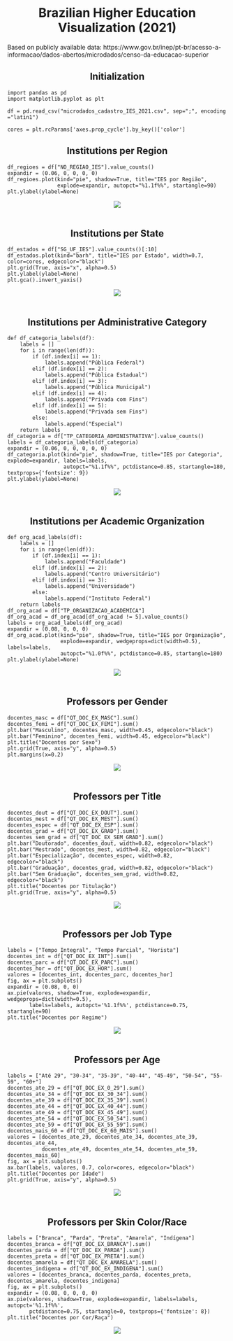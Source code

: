<h1 align="center">Brazilian Higher Education Visualization (2021)</h1>
<p>Based on publicly available data: https://www.gov.br/inep/pt-br/acesso-a-informacao/dados-abertos/microdados/censo-da-educacao-superior</p>

<h2 align="center">Initialization</h2>

```
import pandas as pd
import matplotlib.pyplot as plt

df = pd.read_csv("microdados_cadastro_IES_2021.csv", sep=";", encoding ="latin1")

cores = plt.rcParams['axes.prop_cycle'].by_key()['color']
```
<h2 align="center">Institutions per Region</h2>

```
df_regioes = df["NO_REGIAO_IES"].value_counts()
expandir = (0.06, 0, 0, 0, 0)
df_regioes.plot(kind="pie", shadow=True, title="IES por Região",
                explode=expandir, autopct="%1.1f%%", startangle=90)
plt.ylabel(ylabel=None)
```
<div align="center">
  <img src="Images/IES_Regiao.png">
</div>
<br>

<h2 align="center">Institutions per State</h2>

```
df_estados = df["SG_UF_IES"].value_counts()[:10]
df_estados.plot(kind="barh", title="IES por Estado", width=0.7, color=cores, edgecolor="black")
plt.grid(True, axis="x", alpha=0.5)
plt.ylabel(ylabel=None)
plt.gca().invert_yaxis()
```
<div align="center">
  <img src="Images/IES_Estado.png">
</div>
<br>

<h2 align="center">Institutions per Administrative Category</h2>

```
def df_categoria_labels(df):
    labels = []
    for i in range(len(df)):
        if (df.index[i] == 1):
            labels.append("Pública Federal")
        elif (df.index[i] == 2):
            labels.append("Pública Estadual")
        elif (df.index[i] == 3):
            labels.append("Pública Municipal")
        elif (df.index[i] == 4):
            labels.append("Privada com Fins")
        elif (df.index[i] == 5):
            labels.append("Privada sem Fins")
        else:
            labels.append("Especial")
    return labels
df_categoria = df["TP_CATEGORIA_ADMINISTRATIVA"].value_counts()
labels = df_categoria_labels(df_categoria)
expandir = (0.06, 0, 0, 0, 0, 0)
df_categoria.plot(kind="pie", shadow=True, title="IES por Categoria", explode=expandir, labels=labels,
                  autopct="%1.1f%%", pctdistance=0.85, startangle=180, textprops={'fontsize': 9})
plt.ylabel(ylabel=None)
```
<div align="center">
  <img src="Images/IES_Categoria.png">
</div>
<br>

<h2 align="center">Institutions per Academic Organization</h2>

```
def org_acad_labels(df):
    labels = []
    for i in range(len(df)):
        if (df.index[i] == 1):
            labels.append("Faculdade")
        elif (df.index[i] == 2):
            labels.append("Centro Universitário")
        elif (df.index[i] == 3):
            labels.append("Universidade")
        else:
            labels.append("Instituto Federal")
    return labels
df_org_acad = df["TP_ORGANIZACAO_ACADEMICA"]
df_org_acad = df_org_acad[df_org_acad != 5].value_counts()
labels = org_acad_labels(df_org_acad)
expandir = (0.08, 0, 0, 0)
df_org_acad.plot(kind="pie", shadow=True, title="IES por Organização",
                 explode=expandir, wedgeprops=dict(width=0.5), labels=labels,
                 autopct="%1.0f%%", pctdistance=0.85, startangle=180)
plt.ylabel(ylabel=None)
```
<div align="center">
  <img src="Images/IES_Organizacao.png">
</div>
<br>

<h2 align="center">Professors per Gender</h2>

```
docentes_masc = df["QT_DOC_EX_MASC"].sum()
docentes_femi = df["QT_DOC_EX_FEMI"].sum()
plt.bar("Masculino", docentes_masc, width=0.45, edgecolor="black")
plt.bar("Feminino", docentes_femi, width=0.45, edgecolor="black")
plt.title("Docentes por Sexo")
plt.grid(True, axis="y", alpha=0.5)
plt.margins(x=0.2)
```
<div align="center">
  <img src="Images/Docentes_Sexo.png">
</div>
<br>

<h2 align="center">Professors per Title</h2>

```
docentes_dout = df["QT_DOC_EX_DOUT"].sum()
docentes_mest = df["QT_DOC_EX_MEST"].sum()
docentes_espec = df["QT_DOC_EX_ESP"].sum()
docentes_grad = df["QT_DOC_EX_GRAD"].sum()
docentes_sem_grad = df["QT_DOC_EX_SEM_GRAD"].sum()
plt.bar("Doutorado", docentes_dout, width=0.82, edgecolor="black")
plt.bar("Mestrado", docentes_mest, width=0.82, edgecolor="black")
plt.bar("Especialização", docentes_espec, width=0.82, edgecolor="black")
plt.bar("Graduação", docentes_grad, width=0.82, edgecolor="black")
plt.bar("Sem Graduação", docentes_sem_grad, width=0.82, edgecolor="black")
plt.title("Docentes por Titulação")
plt.grid(True, axis="y", alpha=0.5)
```
<div align="center">
  <img src="Images/Docentes_Titulacao.png">
</div>
<br>

<h2 align="center">Professors per Job Type</h2>

```
labels = ["Tempo Integral", "Tempo Parcial", "Horista"]
docentes_int = df["QT_DOC_EX_INT"].sum()
docentes_parc = df["QT_DOC_EX_PARC"].sum()
docentes_hor = df["QT_DOC_EX_HOR"].sum()
valores = [docentes_int, docentes_parc, docentes_hor]
fig, ax = plt.subplots()
expandir = (0.08, 0, 0)
ax.pie(valores, shadow=True, explode=expandir, wedgeprops=dict(width=0.5),
       labels=labels, autopct='%1.1f%%', pctdistance=0.75, startangle=90)
plt.title("Docentes por Regime")
```
<div align="center">
  <img src="Images/Docentes_Regime.png">
</div>
<br>

<h2 align="center">Professors per Age</h2>

```
labels = ["Até 29", "30-34", "35-39", "40-44", "45-49", "50-54", "55-59", "60+"]
docentes_ate_29 = df["QT_DOC_EX_0_29"].sum()
docentes_ate_34 = df["QT_DOC_EX_30_34"].sum()
docentes_ate_39 = df["QT_DOC_EX_35_39"].sum()
docentes_ate_44 = df["QT_DOC_EX_40_44"].sum()
docentes_ate_49 = df["QT_DOC_EX_45_49"].sum()
docentes_ate_54 = df["QT_DOC_EX_50_54"].sum()
docentes_ate_59 = df["QT_DOC_EX_55_59"].sum()
docentes_mais_60 = df["QT_DOC_EX_60_MAIS"].sum()
valores = [docentes_ate_29, docentes_ate_34, docentes_ate_39, docentes_ate_44,
           docentes_ate_49, docentes_ate_54, docentes_ate_59, docentes_mais_60]
fig, ax = plt.subplots()
ax.bar(labels, valores, 0.7, color=cores, edgecolor="black")
plt.title("Docentes por Idade")
plt.grid(True, axis="y", alpha=0.5)
```
<div align="center">
  <img src="Images/Docentes_Idade.png">
</div>
<br>

<h2 align="center">Professors per Skin Color/Race</h2>

```
labels = ["Branca", "Parda", "Preta", "Amarela", "Indígena"]
docentes_branca = df["QT_DOC_EX_BRANCA"].sum()
docentes_parda = df["QT_DOC_EX_PARDA"].sum()
docentes_preta = df["QT_DOC_EX_PRETA"].sum()
docentes_amarela = df["QT_DOC_EX_AMARELA"].sum()
docentes_indigena = df["QT_DOC_EX_INDIGENA"].sum()
valores = [docentes_branca, docentes_parda, docentes_preta, docentes_amarela, docentes_indigena]
fig, ax = plt.subplots()
expandir = (0.08, 0, 0, 0, 0)
ax.pie(valores, shadow=True, explode=expandir, labels=labels, autopct='%1.1f%%',
       pctdistance=0.75, startangle=0, textprops={'fontsize': 8})
plt.title("Docentes por Cor/Raça")
```
<div align="center">
  <img src="Images/Docentes_Cor.png">
</div>

